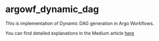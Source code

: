 # argowf_dynamic_dag
This is implementation of Dynamic DAG generation in Argo Workflows.

You can find detailed explanations in the Medium article [here](https://medium.com/@dmitry.turchenkov/argo-workflow-dynamic-dag-generation-46536d29e131)
